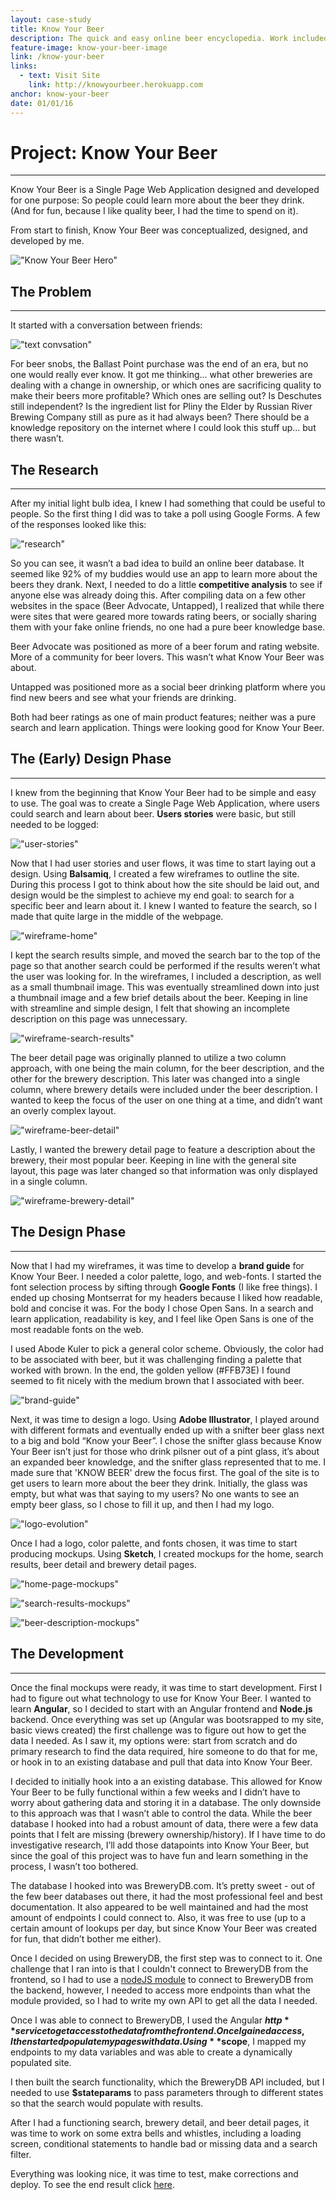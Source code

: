 ```yaml
---
layout: case-study
title: Know Your Beer
description: The quick and easy online beer encyclopedia. Work included logo creation, branding, UX/UI design, prototyping, and development. Built with the AngularJS framework.
feature-image: know-your-beer-image
link: /know-your-beer
links:
  - text: Visit Site
    link: http://knowyourbeer.herokuapp.com
anchor: know-your-beer
date: 01/01/16
---
```


# Project: Know Your Beer
---

Know Your Beer is a Single Page Web Application designed and developed for one purpose: So people could learn more about the beer they drink. (And for fun, because I like quality beer, I had the time to spend on it).

From start to finish, Know Your Beer was conceptualized, designed, and developed by me.

!["Know Your Beer Hero"](/assets/images/knowyourbeer.png)

## The Problem
---

It started with a conversation between friends:

!["text convsation"](/assets/images/conversation.png)

For beer snobs, the Ballast Point purchase was the end of an era, but no one would really ever know. It got me thinking... what other breweries are dealing with a change in ownership, or which ones are sacrificing quality to make their beers more profitable? Which ones are selling out? Is Deschutes still independent? Is the ingredient list for Pliny the Elder by Russian River Brewing Company still as pure as it had always been? There should be a knowledge repository on the internet where I could look this stuff up... but there wasn’t.

## The Research
---

After my initial light bulb idea, I knew I had something that could be useful to people. So the first thing I did was to take a poll using Google Forms. A few of the responses looked like this:

!["research"](/assets/images/research.png)

So you can see, it wasn’t a bad idea to build an online beer database. It seemed like 92% of my buddies would use an app to learn more about the beers they drank.  Next, I needed to do a little **competitive analysis** to see if anyone else was already doing this. After compiling data on a few other websites in the space (Beer Advocate, Untapped), I realized that while there were sites that were geared more towards rating beers, or socially sharing them with your fake online friends, no one had a pure beer knowledge base.

Beer Advocate was positioned as more of a beer forum and rating website. More of a community for beer lovers. This wasn’t what Know Your Beer was about.

Untapped was positioned more as a social beer drinking platform where you find new beers and see what your friends are drinking.

Both had beer ratings as one of main product features; neither was a pure search and learn application. Things were looking good for Know Your Beer.

## The (Early) Design Phase
---

I knew from the beginning that Know Your Beer had to be simple and easy to use. The goal was to create a Single Page Web Application, where users could search and learn about beer. **Users stories** were basic, but still needed to be logged:

!["user-stories"](/assets/images/user-stories.png)

Now that I had user stories and user flows, it was time to start laying out a design. Using **Balsamiq**, I created a few wireframes to outline the site. During this process I got to think about how the site should be laid out, and design would be the simplest to achieve my end goal: to search for a specific beer and learn about it. I knew I wanted to feature the search, so I made that quite large in the middle of the webpage.

!["wireframe-home"](/assets/images/kyb-home-wireframe.png)

I kept the search results simple, and moved the search bar to the top of the page so that another search could be performed if the results weren’t what the user was looking for. In the wireframes, I included a description, as well as a small thumbnail image. This was eventually streamlined down into just a thumbnail image and a few brief details about the beer. Keeping in line with streamline and simple design, I felt that showing an incomplete description on this page was unnecessary.

!["wireframe-search-results"](/assets/images/kyb-wireframe-search.png)

The beer detail page was originally planned to utilize a two column approach, with one being the main column, for the beer description, and the other for the brewery description. This later was changed into a single column, where brewery details were included under the beer description. I wanted to keep the focus of the user on one thing at a time, and didn’t want an overly complex layout.

!["wireframe-beer-detail"](/assets/images/kyb-wireframe-beerdetail.png)

Lastly, I wanted the brewery detail page to feature a description about the brewery, their most popular beer. Keeping in line with the general site layout, this page was later changed so that information was only displayed in a single column.

!["wireframe-brewery-detail"](/assets/images/kyb-wireframe-brewerydetail.png)

## The Design Phase
---

Now that I had my wireframes, it was time to develop a **brand guide** for Know Your Beer. I needed a color palette, logo, and web-fonts. I started the font selection process by sifting through **Google Fonts** (I like free things). I ended up chosing Montserrat for my headers because I liked how readable, bold and concise it was. For the body I chose Open Sans. In a search and learn application, readability is key, and I feel like Open Sans is one of the most readable fonts on the web. 

I used Abode Kuler to pick a general color scheme. Obviously, the color had to be associated with beer, but it was challenging finding a palette that worked with brown. In the end, the golden yellow <span class="yellow">(#FFB73E)</span> I found seemed to fit nicely with the medium brown that I associated with beer.

!["brand-guide"](/assets/images/knowyourbeer-01.png)

Next, it was time to design a logo. Using **Adobe Illustrator**, I played around with different formats and eventually ended up with a snifter beer glass next to a big and bold “Know your Beer”. I chose the snifter glass because Know Your Beer isn’t just for those who drink pilsner out of a pint glass, it’s about an expanded beer knowledge, and the snifter glass represented that to me. I made sure that 'KNOW BEER' drew the focus first. The goal of the site is to get users to learn more about the beer they drink. Initially, the glass was empty, but what was that saying to my users? No one wants to see an empty beer glass, so I chose to fill it up, and then I had my logo.

!["logo-evolution"](/assets/images/knowyourbeer-02.png)

Once I had a logo, color palette, and fonts chosen, it was time to start producing mockups. Using **Sketch**, I created mockups for the home, search results, beer detail and brewery detail pages.

!["home-page-mockups"](/assets/images/kyb-mockup-home-collage.png)

!["search-results-mockups"](/assets/images/kyb-mockup-results-collage.png)

!["beer-description-mockups"](/assets/images/kyb-mockups-beerdetails.png)

## The Development
---

Once the final mockups were ready, it was time to start development. First I had to figure out what technology to use for Know Your Beer. I wanted to learn **Angular**, so I decided to start with an Angular frontend and **Node.js** backend. Once everything was set up (Angular was bootsrapped to my site, basic views created) the first challenge was to figure out how to get the data I needed. As I saw it, my options were: start from scratch and do primary research to find the data required, hire someone to do that for me, or hook in to an existing database and pull that data into Know Your Beer. 

I decided to initially hook into a an existing database. This allowed for Know Your Beer to be fully functional within a few weeks and I didn’t have to worry about gathering data and storing it in a database. The only downside to this approach was that I wasn’t able to control the data. While the beer database I hooked into had a robust amount of data, there were a few data points that I felt are missing (brewery ownership/history). If I have time to do investigative research, I’ll add those datapoints into Know Your Beer, but since the goal of this project was to have fun and learn something in the process, I wasn’t too bothered.

The database I hooked into was BreweryDB.com. It’s pretty sweet - out of the few beer databases out there, it had the most professional feel and best documentation. It also appeared to be well maintained and had the most amount of endpoints I could connect to. Also, it was free to use (up to a certain amount of lookups per day, but since Know Your Beer was created for fun, that didn’t bother me either).

Once I decided on using BreweryDB, the first step was to connect to it. One challenge that I ran into is that I couldn't connect to BreweryDB from the frontend, so I had to use a [nodeJS module](https://www.npmjs.com/package/brewerydb-node) to connect to BreweryDB from the backend, however, I needed to access more endpoints than what the module provided, so I had to write my own API to get all the data I needed.

Once I was able to connect to BreweryDB, I used the Angular **$http** service to get access to the data from the frontend. Once I gained access, I then started populate my pages with data. Using **$scope**, I mapped my endpoints to my data variables and was able to create a dynamically populated site.

I then built the search functionality, which the BreweryDB API included, but I needed to use **$stateparams** to pass parameters through to different states so that the search would populate with results.

After I had a functioning search, brewery detail, and beer detail pages, it was time to work on some extra bells and whistles, including a loading screen, conditional statements to handle bad or missing data and a search filter.

Everything was looking nice, it was time to test, make corrections and deploy. To see the end result click <a href="http://knowyourbeer.herokuapp.com" target="_blank">here</a>.




